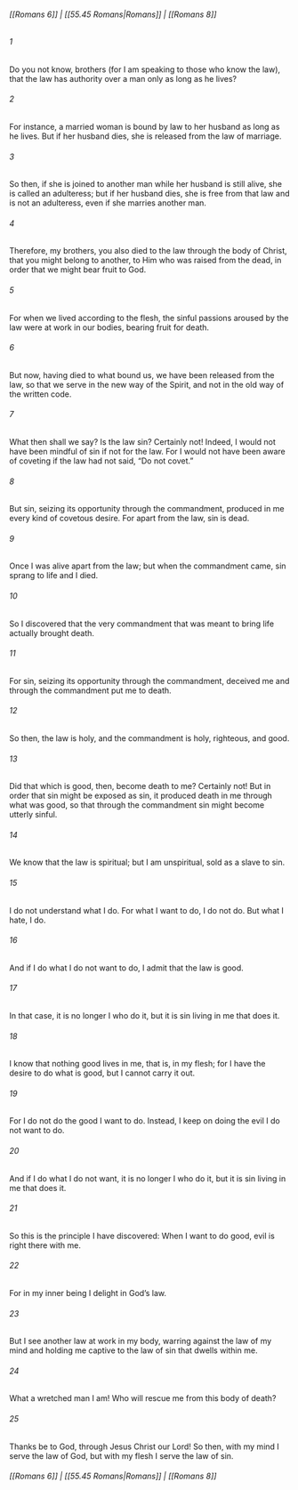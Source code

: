 
###### [[Romans 6]] | [[55.45 Romans|Romans]] | [[Romans 8]]

###### 1
Do you not know, brothers (for I am speaking to those who know the law), that the law has authority over a man only as long as he lives?
###### 2
For instance, a married woman is bound by law to her husband as long as he lives. But if her husband dies, she is released from the law of marriage.
###### 3
So then, if she is joined to another man while her husband is still alive, she is called an adulteress; but if her husband dies, she is free from that law and is not an adulteress, even if she marries another man.
###### 4
Therefore, my brothers, you also died to the law through the body of Christ, that you might belong to another, to Him who was raised from the dead, in order that we might bear fruit to God.
###### 5
For when we lived according to the flesh, the sinful passions aroused by the law were at work in our bodies, bearing fruit for death.
###### 6
But now, having died to what bound us, we have been released from the law, so that we serve in the new way of the Spirit, and not in the old way of the written code.
###### 7
What then shall we say? Is the law sin? Certainly not! Indeed, I would not have been mindful of sin if not for the law. For I would not have been aware of coveting if the law had not said, “Do not covet.”
###### 8
But sin, seizing its opportunity through the commandment, produced in me every kind of covetous desire. For apart from the law, sin is dead.
###### 9
Once I was alive apart from the law; but when the commandment came, sin sprang to life and I died.
###### 10
So I discovered that the very commandment that was meant to bring life actually brought death.
###### 11
For sin, seizing its opportunity through the commandment, deceived me and through the commandment put me to death.
###### 12
So then, the law is holy, and the commandment is holy, righteous, and good.
###### 13
Did that which is good, then, become death to me? Certainly not! But in order that sin might be exposed as sin, it produced death in me through what was good, so that through the commandment sin might become utterly sinful.
###### 14
We know that the law is spiritual; but I am unspiritual, sold as a slave to sin.
###### 15
I do not understand what I do. For what I want to do, I do not do. But what I hate, I do.
###### 16
And if I do what I do not want to do, I admit that the law is good.
###### 17
In that case, it is no longer I who do it, but it is sin living in me that does it.
###### 18
I know that nothing good lives in me, that is, in my flesh; for I have the desire to do what is good, but I cannot carry it out.
###### 19
For I do not do the good I want to do. Instead, I keep on doing the evil I do not want to do.
###### 20
And if I do what I do not want, it is no longer I who do it, but it is sin living in me that does it.
###### 21
So this is the principle I have discovered: When I want to do good, evil is right there with me.
###### 22
For in my inner being I delight in God’s law.
###### 23
But I see another law at work in my body, warring against the law of my mind and holding me captive to the law of sin that dwells within me.
###### 24
What a wretched man I am! Who will rescue me from this body of death?
###### 25
Thanks be to God, through Jesus Christ our Lord! So then, with my mind I serve the law of God, but with my flesh I serve the law of sin.

###### [[Romans 6]] | [[55.45 Romans|Romans]] | [[Romans 8]]
